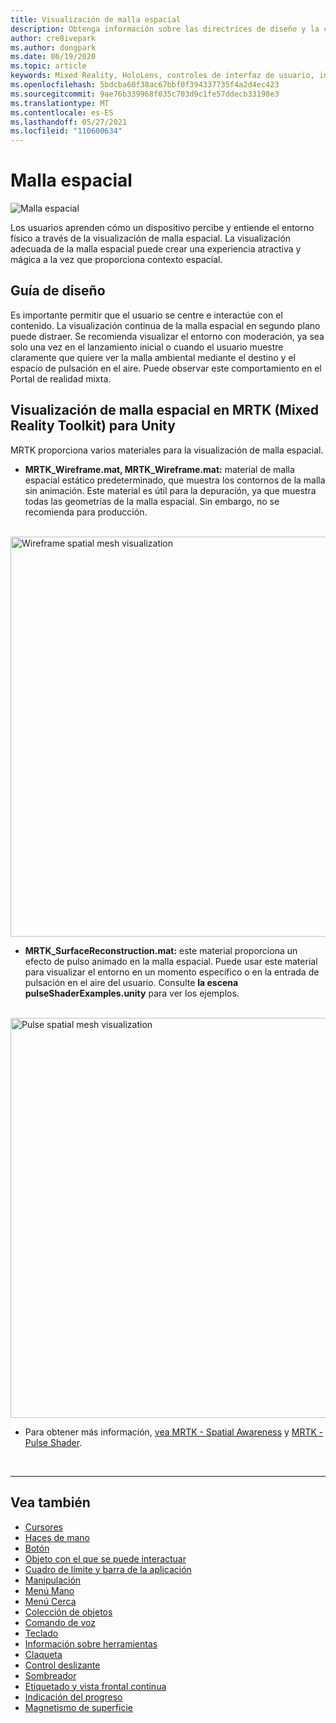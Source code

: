 ```yaml
---
title: Visualización de malla espacial
description: Obtenga información sobre las directrices de diseño y la comprensión del entorno físico con la visualización de malla espacial en MRTK.
author: cre8ivepark
ms.author: dongpark
ms.date: 06/19/2020
ms.topic: article
keywords: Mixed Reality, HoloLens, controles de interfaz de usuario, interacción, ui, ux, UX Design, spatial UI, spatial interaction, 3D UI, 3D UX, mixed reality headset, windows mixed reality headset, virtual reality headset, HoloLens, MRTK, Mixed Reality Toolkit
ms.openlocfilehash: 5bdcba60f38ac67bbf0f394337735f4a2d4ec423
ms.sourcegitcommit: 9ae76b339968f035c703d9c1fe57ddecb33198e3
ms.translationtype: MT
ms.contentlocale: es-ES
ms.lasthandoff: 05/27/2021
ms.locfileid: "110600634"
---
```

# <a name="spatial-mesh"></a>Malla espacial

![Malla espacial](images/MRTK_PulseShader_SpatialMesh.gif)

Los usuarios aprenden cómo un dispositivo percibe y entiende el entorno físico a través de la visualización de malla espacial. La visualización adecuada de la malla espacial puede crear una experiencia atractiva y mágica a la vez que proporciona contexto espacial.  

## <a name="design-guideline"></a>Guía de diseño

Es importante permitir que el usuario se centre e interactúe con el contenido. La visualización continua de la malla espacial en segundo plano puede distraer. Se recomienda visualizar el entorno con moderación, ya sea solo una vez en el lanzamiento inicial o cuando el usuario muestre claramente que quiere ver la malla ambiental mediante el destino y el espacio de pulsación en el aire. Puede observar este comportamiento en el Portal de realidad mixta.
<br>

## <a name="spatial-mesh-visualization-in-mrtk-mixed-reality-toolkit-for-unity"></a>Visualización de malla espacial en MRTK (Mixed Reality Toolkit) para Unity

MRTK proporciona varios materiales para la visualización de malla espacial.

- **MRTK_Wireframe.mat, MRTK_Wireframe.mat:** material de malla espacial estático predeterminado, que muestra los contornos de la malla sin animación. Este material es útil para la depuración, ya que muestra todas las geometrías de la malla espacial. Sin embargo, no se recomienda para producción.
<br>
<img src="images/SurfaceReconstruction.jpg" alt="Wireframe spatial mesh visualization" width="640px">

- **MRTK_SurfaceReconstruction.mat:** este material proporciona un efecto de pulso animado en la malla espacial. Puede usar este material para visualizar el entorno en un momento específico o en la entrada de pulsación en el aire del usuario. Consulte **la escena pulseShaderExamples.unity** para ver los ejemplos.
<br>
<img src="images/MRTK_SRMesh_Pulse.jpg" alt="Pulse spatial mesh visualization" width="640px">

* Para obtener más información, [vea MRTK - Spatial Awareness](/windows/mixed-reality/mrtk-unity/features/spatial-awareness/spatial-awareness-getting-started) y [MRTK - Pulse Shader](/windows/mixed-reality/mrtk-unity/features/experimental/pulse-shader).

<br>

---

## <a name="see-also"></a>Vea también

* [Cursores](cursors.md)
* [Haces de mano](point-and-commit.md)
* [Botón](button.md)
* [Objeto con el que se puede interactuar](interactable-object.md)
* [Cuadro de límite y barra de la aplicación](app-bar-and-bounding-box.md)
* [Manipulación](direct-manipulation.md)
* [Menú Mano](hand-menu.md)
* [Menú Cerca](near-menu.md)
* [Colección de objetos](object-collection.md)
* [Comando de voz](voice-input.md)
* [Teclado](keyboard.md)
* [Información sobre herramientas](tooltip.md)
* [Claqueta](slate.md)
* [Control deslizante](slider.md)
* [Sombreador](shader.md)
* [Etiquetado y vista frontal continua](billboarding-and-tag-along.md)
* [Indicación del progreso](progress.md)
* [Magnetismo de superficie](surface-magnetism.md)
